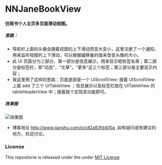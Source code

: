 # NNJaneBookView
#### 仿简书个人主页多页面滑动视图。

##### 思路：
- 导航栏上面的头像会随着视图的上下滑动而变大变小，这里注册了一个通知，用来监听视图的上下滑动，可以根据偏移量的值来改变头像的大小。
- 此 UI 页面分为三部分，第一部分是信息展示，用来显示昵称签名等；第二部分是标签栏，即“动态”，“文章”，“更多”这三个标签；第三部分是主要显示内容；
- 我这里用了这样的思路：页面底部是一个 UIScrollView; 接着 UIScrollView 上面 add 了三个 UITableView ；信息展示以及标签栏放在 UITableView 的 tableHeaderView 中；接着挨个实现其功能即可。
  
##### 效果图

![效果图](https://github.com/liuzhongning/NNJaneBookView/blob/master/GIF/jianshu.gif)


- 博客地址 http://www.jianshu.com/p/c82a83fd400a ,如有疑问或有建议的地方，欢迎讨论。


### License

This repositorie is released under the under [MIT License](https://github.com/liuzhongning/NNJaneBookView/blob/master/LICENSE)
